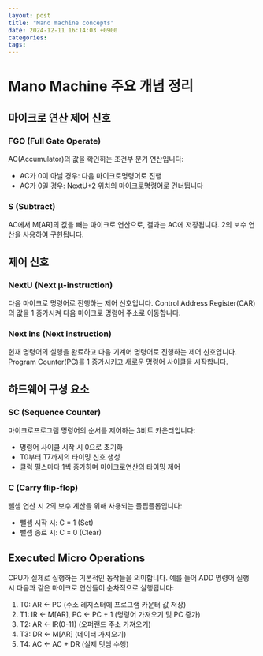 ```yaml
---
layout: post
title: "Mano machine concepts"
date: 2024-12-11 16:14:03 +0900
categories: 
tags: 
---
```


# Mano Machine 주요 개념 정리

## 마이크로 연산 제어 신호

### FGO (Full Gate Operate)
AC(Accumulator)의 값을 확인하는 조건부 분기 연산입니다:
- AC가 0이 아닐 경우: 다음 마이크로명령어로 진행
- AC가 0일 경우: NextU+2 위치의 마이크로명령어로 건너뜁니다

### S (Subtract)
AC에서 M[AR]의 값을 빼는 마이크로 연산으로, 결과는 AC에 저장됩니다. 2의 보수 연산을 사용하여 구현됩니다.

## 제어 신호

### NextU (Next μ-instruction)
다음 마이크로 명령어로 진행하는 제어 신호입니다. Control Address Register(CAR)의 값을 1 증가시켜 다음 마이크로 명령어 주소로 이동합니다.

### Next ins (Next instruction)
현재 명령어의 실행을 완료하고 다음 기계어 명령어로 진행하는 제어 신호입니다. Program Counter(PC)를 1 증가시키고 새로운 명령어 사이클을 시작합니다.

## 하드웨어 구성 요소

### SC (Sequence Counter)
마이크로프로그램 명령어의 순서를 제어하는 3비트 카운터입니다:
- 명령어 사이클 시작 시 0으로 초기화
- T0부터 T7까지의 타이밍 신호 생성
- 클럭 펄스마다 1씩 증가하며 마이크로연산의 타이밍 제어

### C (Carry flip-flop)
뺄셈 연산 시 2의 보수 계산을 위해 사용되는 플립플롭입니다:
- 뺄셈 시작 시: C = 1 (Set)
- 뺄셈 종료 시: C = 0 (Clear)

## Executed Micro Operations
CPU가 실제로 실행하는 기본적인 동작들을 의미합니다. 예를 들어 ADD 명령어 실행 시 다음과 같은 마이크로 연산들이 순차적으로 실행됩니다:

1. T0: AR ← PC (주소 레지스터에 프로그램 카운터 값 저장)
2. T1: IR ← M[AR], PC ← PC + 1 (명령어 가져오기 및 PC 증가)
3. T2: AR ← IR(0-11) (오퍼랜드 주소 가져오기)
4. T3: DR ← M[AR] (데이터 가져오기)
5. T4: AC ← AC + DR (실제 덧셈 수행)